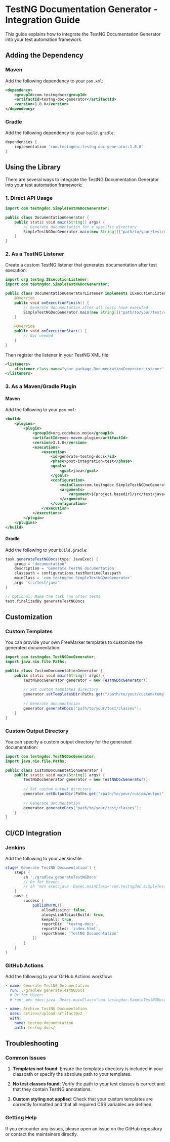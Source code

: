 # TestNG Documentation Generator - Integration Guide

This guide explains how to integrate the TestNG Documentation Generator into your test automation framework.

## Adding the Dependency

### Maven

Add the following dependency to your `pom.xml`:

```xml
<dependency>
    <groupId>com.testngdoc</groupId>
    <artifactId>testng-doc-generator</artifactId>
    <version>1.0.0</version>
</dependency>
```

### Gradle

Add the following dependency to your `build.gradle`:

```groovy
dependencies {
    implementation 'com.testngdoc:testng-doc-generator:1.0.0'
}
```

## Using the Library

There are several ways to integrate the TestNG Documentation Generator into your test automation framework:

### 1. Direct API Usage

```java
import com.testngdoc.SimpleTestNGDocGenerator;

public class DocumentationGenerator {
    public static void main(String[] args) {
        // Generate documentation for a specific directory
        SimpleTestNGDocGenerator.main(new String[]{"path/to/your/test/classes"});
    }
}
```

### 2. As a TestNG Listener

Create a custom TestNG listener that generates documentation after test execution:

```java
import org.testng.IExecutionListener;
import com.testngdoc.SimpleTestNGDocGenerator;

public class DocumentationGeneratorListener implements IExecutionListener {
    @Override
    public void onExecutionFinish() {
        // Generate documentation after all tests have executed
        SimpleTestNGDocGenerator.main(new String[]{"path/to/your/test/classes"});
    }
    
    @Override
    public void onExecutionStart() {
        // Not needed
    }
}
```

Then register the listener in your TestNG XML file:

```xml
<listeners>
    <listener class-name="your.package.DocumentationGeneratorListener" />
</listeners>
```

### 3. As a Maven/Gradle Plugin

#### Maven

Add the following to your `pom.xml`:

```xml
<build>
    <plugins>
        <plugin>
            <groupId>org.codehaus.mojo</groupId>
            <artifactId>exec-maven-plugin</artifactId>
            <version>3.1.0</version>
            <executions>
                <execution>
                    <id>generate-testng-docs</id>
                    <phase>post-integration-test</phase>
                    <goals>
                        <goal>java</goal>
                    </goals>
                    <configuration>
                        <mainClass>com.testngdoc.SimpleTestNGDocGenerator</mainClass>
                        <arguments>
                            <argument>${project.basedir}/src/test/java</argument>
                        </arguments>
                    </configuration>
                </execution>
            </executions>
        </plugin>
    </plugins>
</build>
```

#### Gradle

Add the following to your `build.gradle`:

```groovy
task generateTestNGDocs(type: JavaExec) {
    group = 'documentation'
    description = 'Generate TestNG documentation'
    classpath = configurations.testRuntimeClasspath
    mainClass = 'com.testngdoc.SimpleTestNGDocGenerator'
    args 'src/test/java'
}

// Optional: Make the task run after tests
test.finalizedBy generateTestNGDocs
```

## Customization

### Custom Templates

You can provide your own FreeMarker templates to customize the generated documentation:

```java
import com.testngdoc.TestNGDocGenerator;
import java.nio.file.Paths;

public class CustomDocumentationGenerator {
    public static void main(String[] args) {
        TestNGDocGenerator generator = new TestNGDocGenerator();
        
        // Set custom templates directory
        generator.setTemplatesDir(Paths.get("/path/to/your/custom/templates"));
        
        // Generate documentation
        generator.generateDocs("path/to/your/test/classes");
    }
}
```

### Custom Output Directory

You can specify a custom output directory for the generated documentation:

```java
import com.testngdoc.TestNGDocGenerator;
import java.nio.file.Paths;

public class CustomDocumentationGenerator {
    public static void main(String[] args) {
        TestNGDocGenerator generator = new TestNGDocGenerator();
        
        // Set custom output directory
        generator.setOutputDir(Paths.get("/path/to/your/custom/output"));
        
        // Generate documentation
        generator.generateDocs("path/to/your/test/classes");
    }
}
```

## CI/CD Integration

### Jenkins

Add the following to your Jenkinsfile:

```groovy
stage('Generate TestNG Documentation') {
    steps {
        sh './gradlew generateTestNGDocs'
        // Or for Maven:
        // sh 'mvn exec:java -Dexec.mainClass="com.testngdoc.SimpleTestNGDocGenerator" -Dexec.args="src/test/java"'
    }
    post {
        success {
            publishHTML([
                allowMissing: false,
                alwaysLinkToLastBuild: true,
                keepAll: true,
                reportDir: 'testng-docs',
                reportFiles: 'index.html',
                reportName: 'TestNG Documentation'
            ])
        }
    }
}
```

### GitHub Actions

Add the following to your GitHub Actions workflow:

```yaml
- name: Generate TestNG Documentation
  run: ./gradlew generateTestNGDocs
  # Or for Maven:
  # run: mvn exec:java -Dexec.mainClass="com.testngdoc.SimpleTestNGDocGenerator" -Dexec.args="src/test/java"

- name: Archive TestNG Documentation
  uses: actions/upload-artifact@v2
  with:
    name: testng-documentation
    path: testng-docs/
```

## Troubleshooting

### Common Issues

1. **Templates not found**: Ensure the templates directory is included in your classpath or specify the absolute path to your templates.

2. **No test classes found**: Verify the path to your test classes is correct and that they contain TestNG annotations.

3. **Custom styling not applied**: Check that your custom templates are correctly formatted and that all required CSS variables are defined.

### Getting Help

If you encounter any issues, please open an issue on the GitHub repository or contact the maintainers directly.
